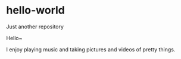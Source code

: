 # hello-world
Just another repository

Hello~

I enjoy playing music and taking pictures and videos of pretty things. 
